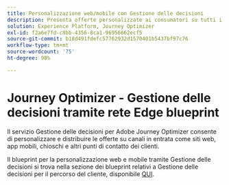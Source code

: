 ```yaml
---
title: Personalizzazione web/mobile con Gestione delle decisioni
description: Presenta offerte personalizzate ai consumatori su tutti i canali, compresi chioschi ed esperienze assistite da agenti.
solution: Experience Platform, Journey Optimizer
exl-id: f2a6e7fd-c8bb-4356-8ca1-96956662ecf5
source-git-commit: b18d491fdefc57762932d1570401b5437bf97c76
workflow-type: tm+mt
source-wordcount: '75'
ht-degree: 98%

---
```


# Journey Optimizer - Gestione delle decisioni tramite rete Edge blueprint

Il servizio Gestione delle decisioni per Adobe Journey Optimizer consente di personalizzare e distribuire le offerte su canali in entrata come siti web, app mobili, chioschi e altri punti di contatto dei clienti.

Il blueprint per la personalizzazione web e mobile tramite Gestione delle decisioni si trova nella sezione dei blueprint relativi a Gestione delle decisioni per il percorso del cliente, disponibile [QUI](../customer-journeys/decision_management/decision-management-edge.md).
